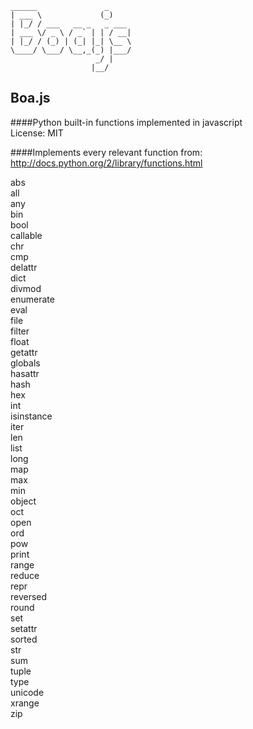 ```
______               _     
| ___ \             (_)    
| |_/ / ___   __ _   _ ___ 
| ___ \/ _ \ / _` | | / __|
| |_/ / (_) | (_| |_| \__ \
\____/ \___/ \__,_(_) |___/
                   _/ |    
                  |__/     
```
## Boa.js


####Python built-in functions implemented in javascript  
License: MIT

####Implements every relevant function from: http://docs.python.org/2/library/functions.html

abs  
all  
any  
bin  
bool  
callable  
chr  
cmp  
delattr  
dict  
divmod  
enumerate  
eval  
file  
filter  
float  
getattr  
globals  
hasattr  
hash  
hex  
int  
isinstance  
iter  
len  
list  
long  
map  
max  
min  
object  
oct  
open  
ord  
pow  
print  
range  
reduce  
repr  
reversed  
round  
set  
setattr  
sorted  
str  
sum  
tuple  
type  
unicode  
xrange  
zip  


